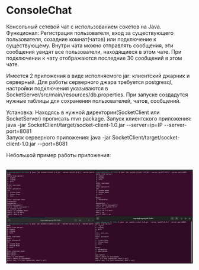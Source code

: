 # ConsoleChat
Консольный сетевой чат с использованием сокетов на Java.
Функционал: Регистрация пользователя, вход за существующего пользователя, созадние комнат(чатов) или подключение к существующему.
Внутри чата можно отправлять сообщения, эти сообщения увидят все пользователи, находящиеся в этом чате.
При подключении к чату отображаются последние 30 сообщений в этом чате.

Имеется 2 приложения в виде исполняемого jar: клиентский джарник и серверный.
Для работы серверного джара требуется postgresql, настройки подключения указываются в SocketServer/src/main/resources/db.properties.
При запуске создадутся нужные таблицы для сохранения пользователей, чатов, сообщений.

Установка: Находясь в нужной директории(SocketClient или SocketServer) прописать mvn package.
Запуск клиентского приложения:  java -jar SocketClient/target/socket-client-1.0.jar --server=ip=IP --server-port=8081<br>
Запуск серверного приложения: java -jar SocketClient/target/socket-client-1.0.jar --port=8081

Небольшой пример работы приложения:
<br /> <br />
<p align="center">
    <img src="misc/ChatExample.png" alt="Example" width="600" >
</p>
